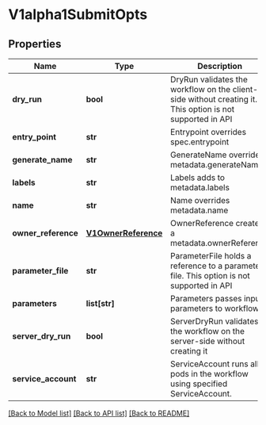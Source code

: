 # V1alpha1SubmitOpts

## Properties
Name | Type | Description | Notes
------------ | ------------- | ------------- | -------------
**dry_run** | **bool** | DryRun validates the workflow on the client-side without creating it. This option is not supported in API | [optional] 
**entry_point** | **str** | Entrypoint overrides spec.entrypoint | [optional] 
**generate_name** | **str** | GenerateName overrides metadata.generateName | [optional] 
**labels** | **str** | Labels adds to metadata.labels | [optional] 
**name** | **str** | Name overrides metadata.name | [optional] 
**owner_reference** | [**V1OwnerReference**](V1OwnerReference.md) | OwnerReference creates a metadata.ownerReference | [optional] 
**parameter_file** | **str** | ParameterFile holds a reference to a parameter file. This option is not supported in API | [optional] 
**parameters** | **list[str]** | Parameters passes input parameters to workflow | [optional] 
**server_dry_run** | **bool** | ServerDryRun validates the workflow on the server-side without creating it | [optional] 
**service_account** | **str** | ServiceAccount runs all pods in the workflow using specified ServiceAccount. | [optional] 

[[Back to Model list]](../README.md#documentation-for-models) [[Back to API list]](../README.md#documentation-for-api-endpoints) [[Back to README]](../README.md)



